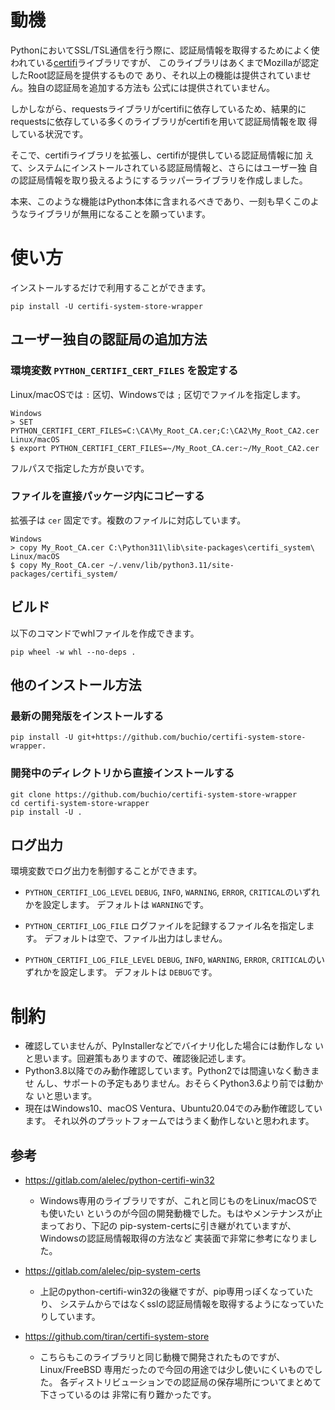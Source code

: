 # 動機

PythonにおいてSSL/TSL通信を行う際に、認証局情報を取得するためによく使
われている[certifi](https://pypi.org/project/certifi/)ライブラリですが、
このライブラリはあくまでMozillaが認定したRoot認証局を提供するもので
あり、それ以上の機能は提供されていません。独自の認証局を追加する方法も
公式には提供されていません。

しかしながら、requestsライブラリがcertifiに依存しているため、結果的に
requestsに依存している多くのライブラリがcertifiを用いて認証局情報を取
得している状況です。

そこで、certifiライブラリを拡張し、certifiが提供している認証局情報に加
えて、システムにインストールされている認証局情報と、さらにはユーザー独
自の認証局情報を取り扱えるようにするラッパーライブラリを作成しました。

本来、このような機能はPython本体に含まれるべきであり、一刻も早くこのよ
うなライブラリが無用になることを願っています。

# 使い方

インストールするだけで利用することができます。

    pip install -U certifi-system-store-wrapper

## ユーザー独自の認証局の追加方法

### 環境変数 `PYTHON_CERTIFI_CERT_FILES` を設定する

Linux/macOSでは `:` 区切、Windowsでは `;` 区切でファイルを指定します。

    Windows
    > SET PYTHON_CERTIFI_CERT_FILES=C:\CA\My_Root_CA.cer;C:\CA2\My_Root_CA2.cer
    Linux/macOS
    $ export PYTHON_CERTIFI_CERT_FILES=~/My_Root_CA.cer:~/My_Root_CA2.cer


フルパスで指定した方が良いです。

### ファイルを直接パッケージ内にコピーする

拡張子は `cer` 固定です。複数のファイルに対応しています。

    Windows
    > copy My_Root_CA.cer C:\Python311\lib\site-packages\certifi_system\
    Linux/macOS
    $ copy My_Root_CA.cer ~/.venv/lib/python3.11/site-packages/certifi_system/


## ビルド

以下のコマンドでwhlファイルを作成できます。

    pip wheel -w whl --no-deps .


## 他のインストール方法

### 最新の開発版をインストールする

    pip install -U git+https://github.com/buchio/certifi-system-store-wrapper.
    
### 開発中のディレクトリから直接インストールする

    git clone https://github.com/buchio/certifi-system-store-wrapper
    cd certifi-system-store-wrapper
    pip install -U .

## ログ出力

環境変数でログ出力を制御することができます。

- `PYTHON_CERTIFI_LOG_LEVEL`
  `DEBUG`, `INFO`, `WARNING`, `ERROR`, `CRITICAL`のいずれかを設定します。
  デフォルトは `WARNING`です。

- `PYTHON_CERTIFI_LOG_FILE`
  ログファイルを記録するファイル名を指定します。
  デフォルトは空で、ファイル出力はしません。

- `PYTHON_CERTIFI_LOG_FILE_LEVEL`
  `DEBUG`, `INFO`, `WARNING`, `ERROR`, `CRITICAL`のいずれかを設定します。
  デフォルトは `DEBUG`です。

# 制約

- 確認していませんが、PyInstallerなどでバイナリ化した場合には動作しな
  いと思います。回避策もありますので、確認後記述します。
- Python3.8以降でのみ動作確認しています。Python2では間違いなく動きませ
  んし、サポートの予定もありません。おそらくPython3.6より前では動かな
  いと思います。
- 現在はWindows10、macOS Ventura、Ubuntu20.04でのみ動作確認しています。
  それ以外のプラットフォームではうまく動作しないと思われます。

## 参考
- https://gitlab.com/alelec/python-certifi-win32
  - Windows専用のライブラリですが、これと同じものをLinux/macOSでも使いたい
    というのが今回の開発動機でした。もはやメンテナンスが止まっており、下記の
    pip-system-certsに引き継がれていますが、Windowsの認証局情報取得の方法など
    実装面で非常に参考になりました。

- https://gitlab.com/alelec/pip-system-certs
  - 上記のpython-certifi-win32の後継ですが、pip専用っぽくなっていたり、
    システムからではなくsslの認証局情報を取得するようになっていたりしています。

- https://github.com/tiran/certifi-system-store
  - こちらもこのライブラリと同じ動機で開発されたものですが、Linux/FreeBSD
    専用だったので今回の用途では少し使いにくいものでした。
    各ディストリビューションでの認証局の保存場所についてまとめて下さっているのは
    非常に有り難かったです。
